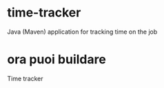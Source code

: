 # time-tracker
Java (Maven) application for tracking time on the job
# ora puoi buildare
Time tracker
